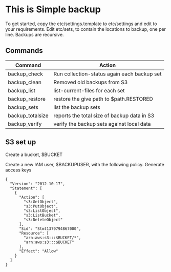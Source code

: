# This is Simple backup

To get started, copy the etc/settings.template to etc/settings and edit to your requirements.
Edit etc/sets, to contain the locations to backup, one per line. Backups are recursive.

## Commands

| Command          | Action                                      |
| ---------------- | ------------------------------------------- |
| backup_check     | Run collection-status again each backup set |
| backup_clean     | Removed old backups from S3                 |
| backup_list      | list-current-files for each set             |
| backup_restore   | restore the give path to $path.RESTORED     |
| backup_sets      | list the backup sets                        |
| backup_totalsize | reports the total size of backup data in S3 |
| backup_verify    | verify the backup sets against local data   |

## S3 set up

Create a bucket, $BUCKET

Create a new IAM user, $BACKUPUSER, with the following policy. Generate
access keys

```
{
  "Version": "2012-10-17",
  "Statement": [
    {
      "Action": [
        "s3:GetObject",
        "s3:PutObject",
        "s3:ListObject",
        "s3:ListBucket",
        "s3:DeleteObject"
      ],
      "Sid": "Stmt1379794867000",
      "Resource": [
        "arn:aws:s3:::$BUCKET/*",
        "arn:aws:s3:::$BUCKET"
      ],
      "Effect": "Allow"
    }
  ]
}
```
